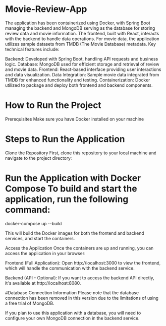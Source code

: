 # Movie-Review-App
The application has been containerized using Docker, with Spring Boot managing the backend and MongoDB serving as the database for storing review data and movie information. The frontend, built with React, interacts with the backend to handle data operations. For movie data, the application utilizes sample datasets from TMDB (The Movie Database) metadata. Key technical features include:

Backend: Developed with Spring Boot, handling API requests and business logic.
Database: MongoDB used for efficient storage and retrieval of review and movie data.
Frontend: React-based interface providing user interactions and data visualization.
Data Integration: Sample movie data integrated from TMDB for enhanced functionality and testing.
Containerization: Docker utilized to package and deploy both frontend and backend components.

# How to Run the Project
Prerequisites
Make sure you have Docker installed on your machine

# Steps to Run the Application
Clone the Repository First, clone this repository to your local machine and navigate to the project directory:

# Run the Application with Docker Compose To build and start the application, run the following command:
docker-compose up --build

This will build the Docker images for both the frontend and backend services, and start the containers.

Access the Application Once the containers are up and running, you can access the application in your browser:

Frontend (Full Application): Open http://localhost:3000 to view the frontend, which will handle the communication with the backend service.

Backend (API - Optional): If you want to access the backend API directly, it's available at http://localhost:8080.

#Database Connection Information
Please note that the database connection has been removed in this version due to the limitations of using a free trial of MongoDB. 

If you plan to use this application with a database, you will need to configure your own MongoDB connection in the backend service. 
